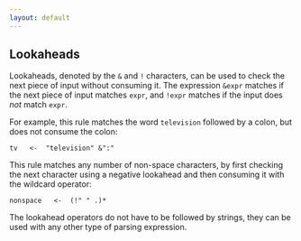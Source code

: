 ```yaml
---
layout: default
---
```


## Lookaheads

Lookaheads, denoted by the `&` and `!` characters, can be used to check the next
piece of input without consuming it. The expression `&expr` matches if the next
piece of input matches `expr`, and `!expr` matches if the input does *not* match
`expr`.

For example, this rule matches the word `television` followed by a colon, but
does not consume the colon:

    tv   <-  "television" &":"

This rule matches any number of non-space characters, by first checking the next
character using a negative lookahead and then consuming it with the wildcard
operator:

    nonspace   <-  (!" " .)*

The lookahead operators do not have to be followed by strings, they can be used
with any other type of parsing expression.
